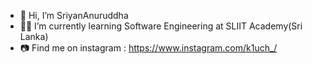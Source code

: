 - 👋 Hi, I’m SriyanAnuruddha
- 👨‍🎓 I’m currently learning Software Engineering at SLIIT Academy(Sri Lanka)
- 📷 Find me on instagram : https://www.instagram.com/k1uch_/



